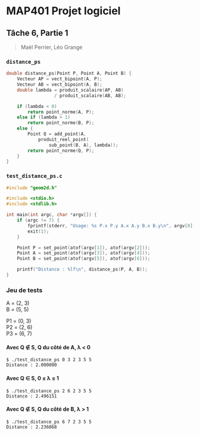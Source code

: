 # MAP401 Projet logiciel
## Tâche 6, Partie 1
> Maël Perrier, Léo Grange

### `distance_ps`

```c
double distance_ps(Point P, Point A, Point B) {
    Vecteur AP = vect_bipoint(A, P);
    Vecteur AB = vect_bipoint(A, B);
    double lambda = produit_scalaire(AP, AB) 
                  / produit_scalaire(AB, AB);

    if (lambda < 0)
        return point_norme(A, P);
    else if (lambda > 1)
        return point_norme(B, P);
    else {
        Point Q = add_point(A, 
            produit_reel_point(
                sub_point(B, A), lambda));
        return point_norme(Q, P);
    }
}
```

### `test_distance_ps.c`

```c
#include "geom2d.h"

#include <stdio.h>
#include <stdlib.h>

int main(int argc, char *argv[]) {
    if (argc != 7) {
        fprintf(stderr, "Usage: %s P.x P.y A.x A.y B.x B.y\n", argv[0]);
        exit(1);
    }

    Point P = set_point(atof(argv[1]), atof(argv[2]));
    Point A = set_point(atof(argv[3]), atof(argv[4]));
    Point B = set_point(atof(argv[5]), atof(argv[6]));

    printf("Distance : %lf\n", distance_ps(P, A, B));
}
```

### Jeu de tests

A = (2, 3)  
B = (5, 5)  

P1 = (0, 3)  
P2 = (2, 6)  
P3 = (6, 7)  

#### Avec Q ∉ S, Q du côté de A, λ < 0

```
$ ./test_distance_ps 0 3 2 3 5 5
Distance : 2.000000
```

#### Avec Q ∈ S, 0 ≤ λ ≤ 1

```
$ ./test_distance_ps 2 6 2 3 5 5
Distance : 2.496151
```

#### Avec Q ∉ S, Q du côté de B, λ > 1

```
$ ./test_distance_ps 6 7 2 3 5 5
Distance : 2.236068
```
